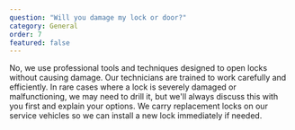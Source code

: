 ```yaml
---
question: "Will you damage my lock or door?"
category: General
order: 7
featured: false
---
```


No, we use professional tools and techniques designed to open locks without causing damage. Our technicians are trained to work carefully and efficiently. In rare cases where a lock is severely damaged or malfunctioning, we may need to drill it, but we'll always discuss this with you first and explain your options. We carry replacement locks on our service vehicles so we can install a new lock immediately if needed.
